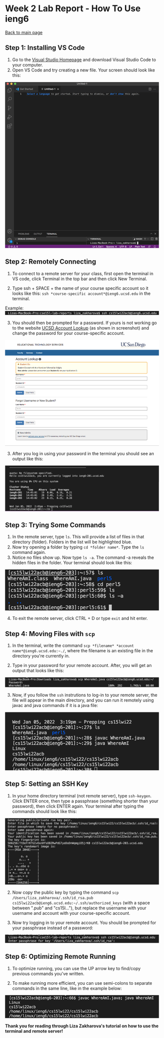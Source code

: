 # Week 2 Lab Report - How To Use ieng6

[Back to main page](index.html)

## Step 1: Installing VS Code
1. Go to the [Visual Studio Homepage](https://code.visualstudio.com/) and download Visual Studio Code to your computer.
2. Open VS Code and try creating a new file. Your screen should look like this:

![Image](vscode_setup1.png)

## Step 2: Remotely Connecting
1. To connect to a remote server for your class, first open the terminal in VS code, click Terminal in the top bar and then click New Terminal. 

2. Type ssh + SPACE + the name of your course specific account so it looks like this: `` ssh *course-specific account*@ieng6.ucsd.edu `` in the terminal.

Example: ![Image](connecting_screenshot.png)

3. You should then be prompted for a password. If yours is not working go to the website [UCSD Account Lookup](https://sdacs.ucsd.edu/~icc/index.php) (as shown in screenshot) and change the password for your course-specific account.

![Image](remotely_connecting2.png)

3. After you log in using your password in the terminal you should see an output like this:

![Image](remotely_connecting3.png)

## Step 3: Trying Some Commands
1. In the remote server, type `` ls ``. This will provide a list of files in that directory (folder). Folders in the list will be highlighted blue.
2. Now try opening a folder by typing `` cd *folder name* ``. Type the `` ls `` command again.
3. Notice no files show up. Now type `` ls -a ``. The command -a reveals the hidden files in the folder. Your terminal should look like this:

![Image](trying_commands.png)

4. To exit the remote server, click CTRL + D or type `` exit `` and hit enter.

## Step 4: Moving Files with `` scp ``
1. In the terminal, write the command `` scp *filename* *account name*@ieng6.ucsd.edu:~./ ``, where the filename is an existing file in the directory you're currently in.

2. Type in your password for your remote account. After, you will get an output that looks like this:

![Image](scp1.png)

3. Now, if you follow the `` ssh `` instrutions to log-in to your remote server, the file will appear in the main directory, and you can run it remotely using javac and java commands if it is a java file:

![Image](scp.png)

## Step 5: Setting an SSH Key
1. In your home directory terminal (not remote server), type `` ssh-keygen ``. Click ENTER once, then type a passphrase (something shorter than your password), then click ENTER again. Your terminal after typing the commands should look like this:

![Image](key1.png)

2. Now copy the public key by typing the command `` scp /Users/liza_zakharova/.ssh/id_rsa.pub cs15lwi22acb@ieng6.ucsd.edu:~/.ssh/authorized_keys `` (with a space between ".pub" and "cs15l..."), but replace the username with your username and account with your course-specific account.

3. Now try logging in to your remote account. You should be prompted for your passphrase instead of a password:

![Image](key2.png)

## Step 6: Optimizing Remote Running
1. To optimize running, you can use the UP arrow key to find/copy previous commands you've written.

2. To make running more efficient, you can use semi-colons to separate commands in the same line, like in the example below:

![Image](efficient.png)

**Thank you for reading through Liza Zakharova's tutorial on how to use the terminal and remote server!**
